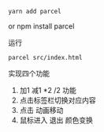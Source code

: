 ```
yarn add parcel
```
or  npm install parcel

运行
```
parcel src/index.html
```
实现四个功能
1. 加1 减1 *2 /2 功能
2. 点击标签栏切换对应内容
3. 点击 动画移动
4. 鼠标进入 退出 颜色变换